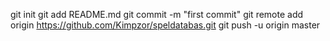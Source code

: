 git init
git add README.md
git commit -m "first commit"
git remote add origin https://github.com/Kimpzor/speldatabas.git
git push -u origin master
